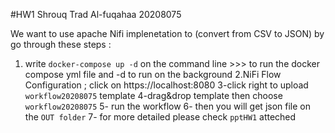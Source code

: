 #HW1 Shrouq Trad Al-fuqahaa 20208075 

We want to use apache Nifi implenetation to (convert from CSV to JSON) by go through these steps   :
1. write `docker-compose up -d` on the command line >>> to run the docker compose yml file and -d to run on the background 
2.NiFi Flow Configuration ; click on https://localhost:8080
3-click right to upload `workflow20208075` template
4-drag&drop template then choose `workflow20208075` 
5- run the workflow 
6- then you will get json file on the `OUT folder` 
7- for more detailed please check `pptHW1` atteched 

